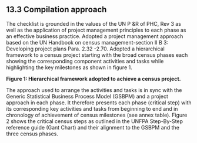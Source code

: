 ## 13.3 Compilation approach

The checklist is grounded in the values of the UN P &R of PHC, Rev 3 as well as the application of project management principles to each phase as an effective business practice. Adopted a project management approach based on the UN Handbook on census management-section II B 3: Developing project plans Para. 2.32 -2.70. Adopted a hierarchical framework to a census project starting with the broad census phases each showing the corresponding component activities and tasks while highlighting the key milestones as shown in figure 1.

**Figure 1: Hierarchical framework adopted to achieve a census project.**




 
The approach used to arrange the activities and tasks is in sync with the Generic Statistical Business Process Model (GSBPM) and a project approach in each phase. It therefore presents each phase (critical step) with its corresponding key activities and tasks from beginning to end and in chronology of achievement of census milestones (see annex table). Figure 2 shows the critical census steps as outlined in the UNFPA Step-By-Step reference guide (Gant Chart) and their alignment to the GSBPM and the three census phases.
